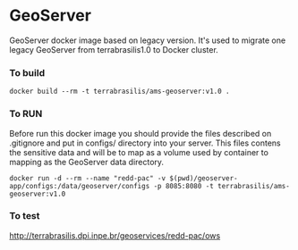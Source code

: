 # GeoServer
GeoServer docker image based on legacy version. It's used to migrate one legacy GeoServer from terrabrasilis1.0 to Docker cluster.

### To build

```
docker build --rm -t terrabrasilis/ams-geoserver:v1.0 .
```

### To RUN

Before run this docker image you should provide the files described on .gitignore and put in configs/ directory into your server. This files contens the sensitive data and will be to map as a volume used by container to mapping as the GeoServer data directory.

```
docker run -d --rm --name "redd-pac" -v $(pwd)/geoserver-app/configs:/data/geoserver/configs -p 8085:8080 -t terrabrasilis/ams-geoserver:v1.0
```

### To test
http://terrabrasilis.dpi.inpe.br/geoservices/redd-pac/ows